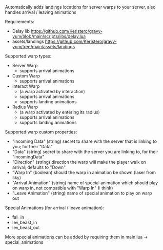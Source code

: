 Automatically adds landings locations for server warps to your server, also handles arrival / leaving animations

Requirements:
- Delay lib https://github.com/Keristero/gravy-yum/blob/main/scripts/libs/delay.lua
- assets/landings https://github.com/Keristero/gravy-yum/tree/main/assets/landings

Supported warp types:
- Server Warp
    - supports arrival animations
- Custom Warp
    - supports arrival animations
- Interact Warp
    - (a warp activated by interaction)
    - supports arrival animations
    - supports landing animations
- Radius Warp
    - (a warp activated by entering its radius)
    - supports arrival animations
    - supports landing animations

Supported warp custom properties:
- "Incoming Data" (string) secret to share with the server that is linking to you; for their "Data"
- "Data" (string) secret to share with the server you are linking to, for their "IncomingData"
- "Direction" (string) direction the warp will make the player walk on arrival; defaults to "Down"
- "Warp In" (boolean) should the warp in animation be shown (laser from sky)
- "Arrival Animation" (string) name of special animation which should play on warp in, not compatible with "Warp In" (I think)
- "Leave Animation" (string) name of special animation to play on warp out

Special Animations (for arrival / leave animation):
- fall_in
- lev_beast_in
- lev_beast_out

More special animations can be added by requiring them in main.lua -> special_animations